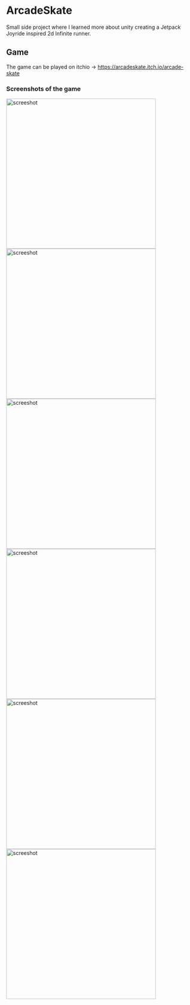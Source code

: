# ArcadeSkate
Small side project where I learned more about unity creating a Jetpack Joyride inspired 2d Infinite runner. 

## Game
The game can be played on itchio -> https://arcadeskate.itch.io/arcade-skate

### Screenshots of the game
<img src="https://user-images.githubusercontent.com/55756146/164564689-e79a7192-218b-4980-a7f8-09cfe333fd1e.PNG" alt="screeshot" width="400"/>
<img src="https://user-images.githubusercontent.com/55756146/164564696-233dd488-0407-4d91-803b-4761d7e37d45.PNG" alt="screeshot" width="400"/>
<img src="https://user-images.githubusercontent.com/55756146/164564693-f046e0bd-6cd4-4885-9cfc-d47ed1d3cbf6.PNG" alt="screeshot" width="400"/>
<img src="https://user-images.githubusercontent.com/55756146/164564695-f89b6da0-3d9c-4fc8-8a33-95bf2c9b5ac3.PNG" alt="screeshot" width="400"/>
<img src="https://user-images.githubusercontent.com/55756146/164564699-5a6af5cd-448a-45dd-a11f-4d3e375ae667.PNG" alt="screeshot" width="400"/>
<img src="https://user-images.githubusercontent.com/55756146/164564701-f184fc22-68ad-4a9e-bc70-a79ea7962d71.PNG" alt="screeshot" width="400"/>

